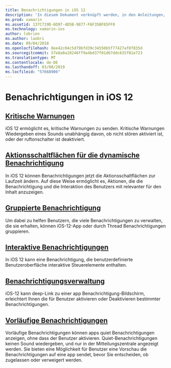 ```yaml
---
title: Benachrichtigungen in iOS 12
description: 'In diesem Dokument verknüpft werden, in den Anleitungen, die beschreiben, wie Sie mit verschiedenen benachrichtigungsbezogene Funktionen in iOS 12: vorläufigen Benachrichtigungen, gruppierten Benachrichtigungen, Benachrichtigung Management, interaktive Benachrichtigungen, dynamische Benachrichtigung Aktionsschaltflächen, und kritische Warnungen.'
ms.prod: xamarin
ms.assetid: 137C719D-6D97-4D5B-9877-F6F35BF85FF0
ms.technology: xamarin-ios
author: lobrien
ms.author: laobri
ms.date: 09/04/2018
ms.openlocfilehash: 8ee42c04c5d79bfd39c34550b5f77427af8f835d
ms.sourcegitcommit: 57e8a0a10246ff9a4bd37f01d67ddc635f81e723
ms.translationtype: MT
ms.contentlocale: de-DE
ms.lasthandoff: 03/08/2019
ms.locfileid: "57668906"
---
```

# <a name="notifications-in-ios-12"></a>Benachrichtigungen in iOS 12

## <a name="critical-alertscritical-alertsmd"></a>[Kritische Warnungen](critical-alerts.md)

iOS 12 ermöglicht es, kritische Warnungen zu senden. Kritische Warnungen Wiedergeben eines Sounds unabhängig davon, ob nicht stören aktiviert ist, oder der ruftonschalter ist deaktiviert.

## <a name="dynamic-notification-action-buttonsdynamic-actionsmd"></a>[Aktionsschaltflächen für die dynamische Benachrichtigung](dynamic-actions.md)

In iOS 12 können Benachrichtigungen jetzt die Aktionsschaltflächen zur Laufzeit ändern.
Auf diese Weise ermöglicht es, Aktionen, die die Benachrichtigung und die Interaktion des Benutzers mit relevanter für den Inhalt anzuzeigen.

## <a name="grouped-notificationsgroupedmd"></a>[Gruppierte Benachrichtigung](grouped.md)

Um dabei zu helfen Benutzern, die viele Benachrichtigungen zu verwalten, die sie erhalten, können iOS-12-App oder durch Thread Benachrichtigungen gruppieren.

## <a name="interactive-notificationsinteractivemd"></a>[Interaktive Benachrichtigungen](interactive.md)

In iOS 12 kann eine Benachrichtigung, die benutzerdefinierte Benutzeroberfläche interaktive Steuerelemente enthalten.

## <a name="notification-managementmanagementmd"></a>[Benachrichtigungsverwaltung](management.md)

iOS-12 kann deep-Link zu einer app Benachrichtigung-Bildschirm, erleichtert Ihnen die für Benutzer aktivieren oder Deaktivieren bestimmter Benachrichtigungen.

## <a name="provisional-notificationsprovisionalmd"></a>[Vorläufige Benachrichtigungen](provisional.md)

Vorläufige Benachrichtigungen können apps quiet Benachrichtigungen anzeigen, ohne dass der Benutzer aktivieren. Quiet-Benachrichtigungen keinen Sound wiedergeben, und nur in der Mitteilungszentrale angezeigt werden. Sie bieten eine Möglichkeit für Benutzer eine Vorschau die Benachrichtigungen auf eine app sendet, bevor Sie entscheiden, ob zugelassen oder verweigert werden.
